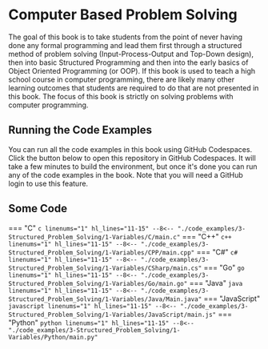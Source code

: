 # Computer Based Problem Solving

The goal of this book is to take students from the point of never having done any formal programming and lead them first through a structured method of problem solving (Input-Process-Output and Top-Down design), then into basic Structured Programming and then into the early basics of Object Oriented Programming (or OOP). If this book is used to teach a high school course in computer programming, there are likely many other learning outcomes that students are required to do that are not presented in this book. The focus of this book is strictly on solving problems with computer programming.

## Running the Code Examples

You can run all the code examples in this book using GitHub Codespaces. Click the button below to open this repository in GitHub Codespaces. It will take a few minutes to build the environment, but once it's done you can run any of the code examples in the book. Note that you will need a GitHub login to use this feature.


## Some Code

=== "C"
    ``` c linenums="1" hl_lines="11-15"
    --8<-- "./code_examples/3-Structured_Problem_Solving/1-Variables/C/main.c"
    ```
=== "C++"
    ``` c++ linenums="1" hl_lines="11-15"
    --8<-- "./code_examples/3-Structured_Problem_Solving/1-Variables/CPP/main.cpp"
    ```
=== "C#"
    ``` c# linenums="1" hl_lines="11-15"
    --8<-- "./code_examples/3-Structured_Problem_Solving/1-Variables/CSharp/main.cs"
    ```
=== "Go"
    ``` go linenums="1" hl_lines="11-15"
    --8<-- "./code_examples/3-Structured_Problem_Solving/1-Variables/Go/main.go"
    ```
=== "Java"
    ``` java linenums="1" hl_lines="11-15"
    --8<-- "./code_examples/3-Structured_Problem_Solving/1-Variables/Java/Main.java"
    ```
=== "JavaScript"
    ``` javascript linenums="1" hl_lines="11-15"
    --8<-- "./code_examples/3-Structured_Problem_Solving/1-Variables/JavaScript/main.js"
    ```
=== "Python"
    ``` python linenums="1" hl_lines="11-15"
    --8<-- "./code_examples/3-Structured_Problem_Solving/1-Variables/Python/main.py"
    ```
